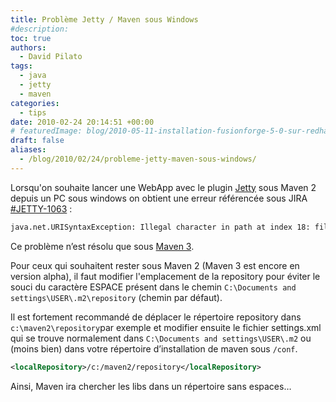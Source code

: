 ```yaml
---
title: Problème Jetty / Maven sous Windows
#description: 
toc: true
authors:
  - David Pilato
tags:
  - java
  - jetty
  - maven
categories:
  - tips
date: 2010-02-24 20:14:51 +00:00
# featuredImage: blog/2010-05-11-installation-fusionforge-5-0-sur-redhat-5/maforge.png
draft: false
aliases:
  - /blog/2010/02/24/probleme-jetty-maven-sous-windows/
---
```


Lorsqu'on souhaite lancer une WebApp avec le plugin [Jetty](http://docs.codehaus.org/display/JETTY/Maven+Jetty+Plugin) sous Maven 2 depuis un PC sous windows on obtient une erreur référencée sous JIRA [#JETTY-1063](http://jira.codehaus.org/browse/JETTY-1063) :

```txt
java.net.URISyntaxException: Illegal character in path at index 18: file:/C:/Documents and Settings/USER/.m2/repository/org/mortbay/jetty/jetty-maven-plugin/7.0.0.1beta2/jetty-maven-plugin-7.0.0.1beta2.jar
```

<!-- more -->

Ce problème n’est résolu que sous [Maven 3](http://maven.apache.org/release-notes-3.0.x.html).

Pour ceux qui souhaitent rester sous Maven 2 (Maven 3 est encore en version alpha), il faut modifier l'emplacement de la repository pour éviter le souci du caractère ESPACE présent dans le chemin `C:\Documents and settings\USER\.m2\repository` (chemin par défaut).

Il est fortement recommandé de déplacer le répertoire repository dans `c:\maven2\repository`par exemple et modifier ensuite le fichier settings.xml qui se trouve normalement dans `C:\Documents and settings\USER\.m2` ou (moins bien) dans votre répertoire d’installation de maven sous `/conf`.

```xml
<localRepository>/c:/maven2/repository</localRepository>
```

Ainsi, Maven ira chercher les libs dans un répertoire sans espaces…
